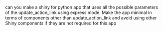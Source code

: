 can you make a shiny for python app that uses all the possible parameters of the update_action_link using express mode.
Make the app minimal in terms of components other than update_action_link and avoid using other Shiny components if they are not required for this app
